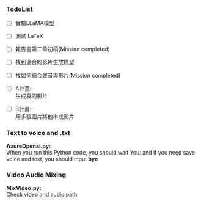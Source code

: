 ### TodoList
- [ ] 實驗LLaMA模型
- [ ] 測試 LaTeX <br>
- [ ] 報告書第二章初稿(Mission completed)<br>
- [ ] 找到適合的影片生成模型<br>
- [ ] 找如何結合聲音與影片(Mission completed)<br>
- [ ] A計畫:<br>
  生成真的影片<br>
- [ ] B計畫:<br>
  用多張圖片將他串成影片<br>
  


### Text to voice and .txt
**AzureOpenai.py:**<br> 
When you run this Python code, you should wait You: and  if you need save voice and text, you should input **bye**<br>

### Video Audio Mixing
**MixVideo.py:**<br>
Check video and audio path

